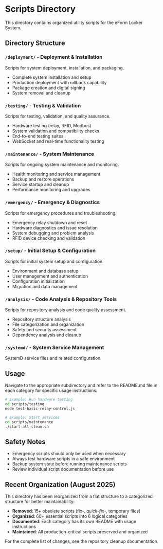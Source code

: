 # Scripts Directory

This directory contains organized utility scripts for the eForm Locker System.

## Directory Structure

### `/deployment/` - Deployment & Installation
Scripts for system deployment, installation, and packaging.
- Complete system installation and setup
- Production deployment with rollback capability
- Package creation and digital signing
- System removal and cleanup

### `/testing/` - Testing & Validation
Scripts for testing, validation, and quality assurance.
- Hardware testing (relay, RFID, Modbus)
- System validation and compatibility checks
- End-to-end testing suites
- WebSocket and real-time functionality testing

### `/maintenance/` - System Maintenance
Scripts for ongoing system maintenance and monitoring.
- Health monitoring and service management
- Backup and restore operations
- Service startup and cleanup
- Performance monitoring and upgrades

### `/emergency/` - Emergency & Diagnostics
Scripts for emergency procedures and troubleshooting.
- Emergency relay shutdown and reset
- Hardware diagnostics and issue resolution
- System debugging and problem analysis
- RFID device checking and validation

### `/setup/` - Initial Setup & Configuration
Scripts for initial system setup and configuration.
- Environment and database setup
- User management and authentication
- Configuration initialization
- Migration and data management

### `/analysis/` - Code Analysis & Repository Tools
Scripts for repository analysis and code quality assessment.
- Repository structure analysis
- File categorization and organization
- Safety and security assessment
- Dependency analysis and cleanup

### `/systemd/` - System Service Management
SystemD service files and related configuration.

## Usage

Navigate to the appropriate subdirectory and refer to the README.md file in each category for specific usage instructions.

```bash
# Example: Run hardware testing
cd scripts/testing
node test-basic-relay-control.js

# Example: Start services
cd scripts/maintenance
./start-all-clean.sh
```

## Safety Notes

- Emergency scripts should only be used when necessary
- Always test hardware scripts in a safe environment
- Backup system state before running maintenance scripts
- Review individual script documentation before use

## Recent Organization (August 2025)

This directory has been reorganized from a flat structure to a categorized structure for better maintainability:

- **Removed**: 15+ obsolete scripts (fix-*, quick-fix-*, temporary files)
- **Organized**: 60+ essential scripts into 6 logical categories
- **Documented**: Each category has its own README with usage instructions
- **Maintained**: All production-critical scripts preserved and organized

For the complete list of changes, see the repository cleanup documentation.